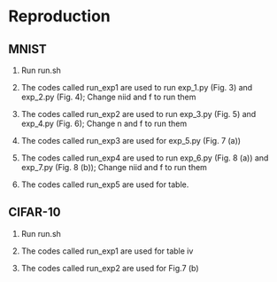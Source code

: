 # Reproduction

## MNIST 

1. Run run.sh

2. The codes called run_exp1 are used to run exp_1.py (Fig. 3) and exp_2.py (Fig. 4); Change niid and f to run them

3. The codes called run_exp2 are used to run exp_3.py (Fig. 5) and exp_4.py (Fig. 6); Change n and f to run them

4. The codes called run_exp3 are used for exp_5.py (Fig. 7 (a)) 

5. The codes called run_exp4 are used to run exp_6.py (Fig. 8 (a)) and exp_7.py (Fig. 8 (b)); Change niid and f to run them

6. The codes called run_exp5 are used for table.

## CIFAR-10

1. Run run.sh

2. The codes called run_exp1 are used for table iv

3. The codes called run_exp2 are used for Fig.7 (b)
